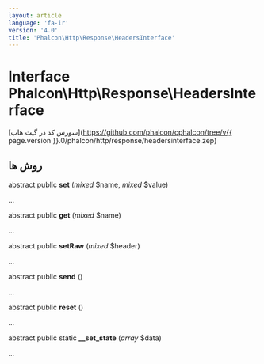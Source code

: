 ```yaml
---
layout: article
language: 'fa-ir'
version: '4.0'
title: 'Phalcon\Http\Response\HeadersInterface'
---
```

# Interface **Phalcon\Http\Response\HeadersInterface**

[سورس کد در گیت هاب](https://github.com/phalcon/cphalcon/tree/v{{ page.version }}.0/phalcon/http/response/headersinterface.zep)

## روش ها

abstract public **set** (*mixed* $name, *mixed* $value)

...

abstract public **get** (*mixed* $name)

...

abstract public **setRaw** (*mixed* $header)

...

abstract public **send** ()

...

abstract public **reset** ()

...

abstract public static **__set_state** (*array* $data)

...